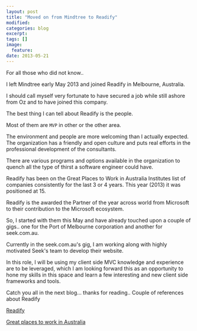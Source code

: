 ```yaml
---
layout: post
title: "Moved on from Mindtree to Readify"
modified:
categories: blog
excerpt:
tags: []
image:
  feature:
date: 2013-05-21
---
```


For all those who did not know..

I left Mindtree early May 2013 and joined Readify in Melbourne, Australia.

I should call myself very fortunate to have secured a job while still ashore from Oz and to have joined this company.

The best thing I can tell about Readify is the people.

Most of them are `MVP` in other or the other area.

The environment and people are more welcoming than I actually expected. The organization has a friendly and open culture and puts real efforts in the professional development of the consultants.

There are various programs and options available in the organization to quench all the type of thirst a software engineer could have.

Readify has been on the Great Places to Work in Australia Institutes list of companies consistently for the last 3 or 4 years.
This year (2013) it was positioned at 15.

Readify is the awarded the Partner of the year across world from Microsoft to their contribution to the Microsoft ecosystem.

So, I started with them this May and have already touched upon a couple of gigs.. one for the Port of Melbourne corporation and another for seek.com.au.

Currently in the seek.com.au's gig, I am working along with highly motivated Seek's team to develop their website.


In this role, I will be using my client side MVC knowledge and experience are to be leveraged, which I am looking forward this as an opportunity to hone my skills in this space and learn a few interesting and new client side frameworks and tools. 

Catch you all in the next blog... thanks for reading..
Couple of references about Readify

[Readify](http://readify.net/)

[Great places to work in Australia](http://www.greatplacetowork.com.au/best-companies/best-places-to-work-in-australia)
